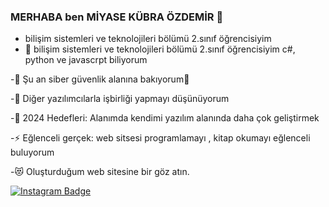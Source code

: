 ### MERHABA ben MİYASE KÜBRA ÖZDEMİR 👋



- bilişim sistemleri ve teknolojileri bölümü 2.sınıf öğrencisiyim
- 🔭  bilişim sistemleri ve teknolojileri bölümü 2.sınıf öğrencisiyim c#, python ve javascrpt biliyorum
  
-🌱 Şu an siber güvenlik alanına bakıyorum🤣

-👯 Diğer yazılımcılarla işbirliği yapmayı düşünüyorum

-🥅 2024 Hedefleri: Alanımda kendimi yazılım alanında daha çok geliştirmek

-⚡ Eğlenceli gerçek: web sitsesi programlamayı , kitap okumayı eğlenceli buluyorum

-😻 Oluşturduğum web sitesine bir göz atın.


[![Instagram Badge](https://img.shields.io/badge/-Instagram-C13584?style=flat-quare&labelColor=C13584&logo=instagram&logoColor=white&link=link)](link) 

